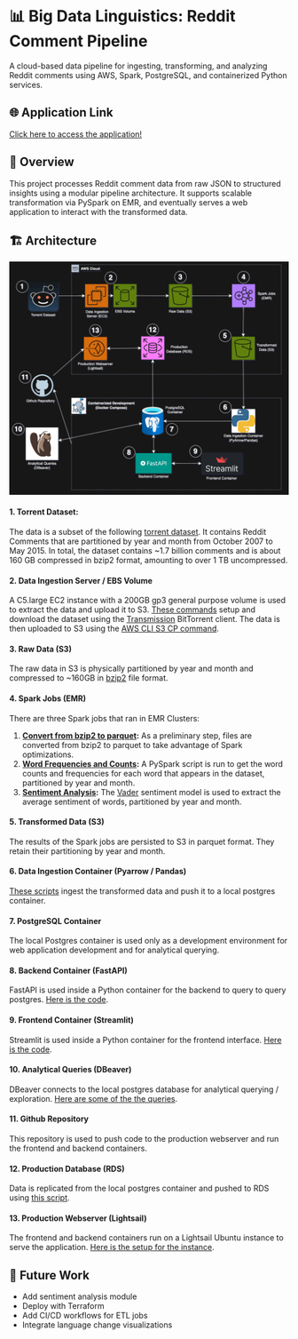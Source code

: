 # 📊 Big Data Linguistics: Reddit Comment Pipeline

A cloud-based data pipeline for ingesting, transforming, and analyzing Reddit comments using AWS, Spark, PostgreSQL, and containerized Python services.

## 🌐 Application Link

[Click here to access the application!](54.234.10.122:5801)


## 📌 Overview
This project processes Reddit comment data from raw JSON to structured insights using a modular pipeline architecture. It supports scalable transformation via PySpark on EMR, and eventually serves a web application to interact with the transformed data.

## 🏗️ Architecture
![architecture_diagram.png](https://github.com/lderr4/big-data-linguistics/blob/master/architecture_diagram.png)
#### 1. Torrent Dataset: 
The data is a subset of the following [torrent dataset](https://academictorrents.com/details/ba051999301b109eab37d16f027b3f49ade2de13). 
It contains Reddit Comments that are partitioned by year and month from October 2007 to May 2015. 
In total, the dataset contains ~1.7 billion comments and is about 160 GB compressed in bzip2 format, amounting to over 1 TB uncompressed.
#### 2. Data Ingestion Server / EBS Volume
A C5.large EC2 instance with a 200GB gp3 general purpose volume is used to extract the data and upload it to S3. 
[These commands](https://github.com/lderr4/big-data-linguistics/blob/master/scripts/extract_to_s3/download_script.sh)  setup and download the dataset using the [Transmission](https://transmissionbt.com/) BitTorrent client.
The data is then uploaded to S3 using the [AWS CLI S3 CP command](https://docs.aws.amazon.com/cli/latest/reference/s3/cp.html).
#### 3. Raw Data (S3)
The raw data in S3 is physically partitioned by year and month and compressed to ~160GB in [bzip2](https://en.wikipedia.org/wiki/Bzip2) file format.
#### 4. Spark Jobs (EMR)
There are three Spark jobs that ran in EMR Clusters:
1. **[Convert from bzip2 to parquet](https://github.com/lderr4/big-data-linguistics/tree/master/transform_emr_jobs/convert_to_parquet):** As a preliminary step, files are converted from bzip2 to parquet to take advantage of Spark optimizations.
2. **[Word Frequencies and Counts](https://github.com/lderr4/big-data-linguistics/tree/master/transform_emr_jobs/word_freqs):** A PySpark script is run to get the word counts and frequencies for each word that appears in the dataset, partitioned by year and month.
3. **[Sentiment Analysis](https://github.com/lderr4/big-data-linguistics/tree/master/transform_emr_jobs/sentiment-batch):** The [Vader](https://github.com/cjhutto/vaderSentiment) sentiment model is used to extract the average sentiment of words, partitioned by year and month.
#### 5. Transformed Data (S3)
The results of the Spark jobs are persisted to S3 in parquet format. They retain their partitioning by year and month.
#### 6. Data Ingestion Container (Pyarrow / Pandas)
[These scripts](https://github.com/lderr4/big-data-linguistics/tree/master/load_to_postgres) ingest the transformed data and push it to a local postgres container.
#### 7. PostgreSQL Container
The local Postgres container is used only as a development environment for web application development and for analytical querying.
#### 8. Backend Container (FastAPI)
FastAPI is used inside a Python container for the backend to query to query postgres. [Here is the code](https://github.com/lderr4/big-data-linguistics/tree/master/web_app/backend).
#### 9. Frontend Container (Streamlit)
Streamlit is used inside a Python container for the frontend interface. [Here is the code](https://github.com/lderr4/big-data-linguistics/tree/master/web_app/frontend).
#### 10. Analytical Queries (DBeaver)
DBeaver connects to the local postgres database for analytical querying / exploration. [Here are some of the the queries](https://github.com/lderr4/big-data-linguistics/tree/master/postgres). 
#### 11. Github Repository
This repository is used to push code to the production webserver and run the frontend and backend containers.
#### 12. Production Database (RDS)
Data is replicated from the local postgres container and pushed to RDS using [this script](https://github.com/lderr4/big-data-linguistics/blob/master/scripts/upload_to_rds.sh).
#### 13. Production Webserver (Lightsail)
The frontend and backend containers run on a Lightsail Ubuntu instance to serve the application. [Here is the setup for the instance](https://github.com/lderr4/big-data-linguistics/blob/master/scripts/webserver_setup.sh).

## 🚧 Future Work
- Add sentiment analysis module
- Deploy with Terraform
- Add CI/CD workflows for ETL jobs
- Integrate language change visualizations
